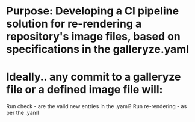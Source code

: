 # Purpose: Developing a CI pipeline solution for re-rendering a repository's image files, based on specifications in the galleryze.yaml

# Ideally.. any commit to a galleryze file or a defined image file will:
  Run check - are the valid new entries in the .yaml?
  Run re-rendering - as per the .yaml
  
